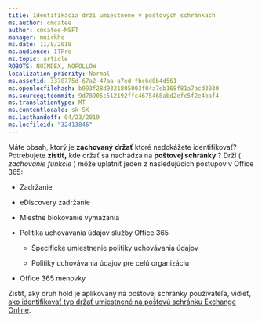 ```yaml
---
title: Identifikácia drží umiestnené v poštových schránkach
ms.author: cmcatee
author: cmcatee-MSFT
manager: mnirkhe
ms.date: 11/8/2018
ms.audience: ITPro
ms.topic: article
ROBOTS: NOINDEX, NOFOLLOW
localization_priority: Normal
ms.assetid: 3378775d-67a2-47aa-a7ed-fbc6d0b4d561
ms.openlocfilehash: b993f28d9321805003f04a7eb168f81a7acd3030
ms.sourcegitcommit: 9d78905c512192ffc4675468abd2efc5f2e4baf4
ms.translationtype: MT
ms.contentlocale: sk-SK
ms.lasthandoff: 04/23/2019
ms.locfileid: "32413846"
---
```

Máte obsah, ktorý je **zachovaný** **držať** ktoré nedokážete identifikovať? Potrebujete **zistiť,** kde držať sa nachádza na **poštovej schránky** ? Drží ( *zachovanie funkcie* ) môže uplatniť jeden z nasledujúcich postupov v Office 365: 
  
- Zadržanie 
    
- eDiscovery zadržanie
    
- Miestne blokovanie vymazania
    
- Politika uchovávania údajov služby Office 365 
    
  - Špecifické umiestnenie politiky uchovávania údajov
    
  - Politiky uchovávania údajov pre celú organizáciu
    
- Office 365 menovky
    
Zistiť, aký druh hold je aplikovaný na poštovej schránky používateľa, vidieť, [ako identifikovať typ držať umiestnené na poštovú schránku Exchange Online](https://docs.microsoft.com/office365/securitycompliance/identify-a-hold-on-an-exchange-online-mailbox).
  

